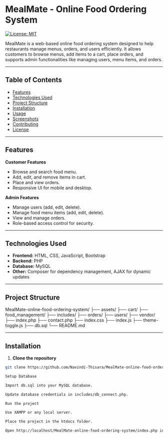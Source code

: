# MealMate - Online Food Ordering System

[![License: MIT](https://img.shields.io/badge/License-MIT-yellow.svg)](https://opensource.org/licenses/MIT)

MealMate is a web-based online food ordering system designed to help restaurants manage menus, orders, and users efficiently. It allows customers to browse menus, add items to a cart, place orders, and supports admin functionalities like managing users, menu items, and orders.

---

## Table of Contents
- [Features](#features)
- [Technologies Used](#technologies-used)
- [Project Structure](#project-structure)
- [Installation](#installation)
- [Usage](#usage)
- [Screenshots](#screenshots)
- [Contributing](#contributing)
- [License](#license)

---

## Features

**Customer Features**
- Browse and search food menu.
- Add, edit, and remove items in cart.
- Place and view orders.
- Responsive UI for mobile and desktop.

**Admin Features**
- Manage users (add, edit, delete).
- Manage food menu items (add, edit, delete).
- View and manage orders.
- Role-based access control for security.

---

## Technologies Used
- **Frontend:** HTML, CSS, JavaScript, Bootstrap
- **Backend:** PHP
- **Database:** MySQL
- **Other:** Composer for dependency management, AJAX for dynamic updates

---

## Project Structure

MealMate-online-food-ordering-system/
├── assets/
├── cart/
├── food_management/
├── includes/
├── orders/
├── users/
├── vendor/
├── index.php
├── contact.php
├── index.css
├── index.js
├── theme-toggle.js
├── db.sql
└── README.md

---

## Installation

1. **Clone the repository**
```bash
git clone https://github.com/Navindi-Thisara/MealMate-online-food-ordering-system.git

Setup Database

Import db.sql into your MySQL database.

Update database credentials in includes/db_connect.php.

Run the project

Use XAMPP or any local server.

Place the project in the htdocs folder.

Open http://localhost/MealMate-online-food-ordering-system/index.php in your browser.
